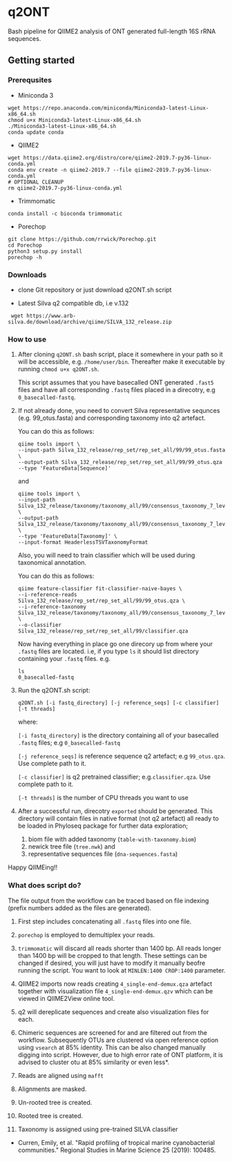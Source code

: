 # q2ONT
Bash pipeline for QIIME2 analysis of ONT generated full-length 16S rRNA sequences.

## Getting started

### Prerequsites 
  - Miniconda 3
  
````
wget https://repo.anaconda.com/miniconda/Miniconda3-latest-Linux-x86_64.sh
chmod u+x Miniconda3-latest-Linux-x86_64.sh
./Miniconda3-latest-Linux-x86_64.sh
conda update conda
````    
  - QIIME2
  
````
wget https://data.qiime2.org/distro/core/qiime2-2019.7-py36-linux-conda.yml
conda env create -n qiime2-2019.7 --file qiime2-2019.7-py36-linux-conda.yml
# OPTIONAL CLEANUP
rm qiime2-2019.7-py36-linux-conda.yml
````
  - Trimmomatic
  
````conda install -c bioconda trimmomatic````

  - Porechop

````
git clone https://github.com/rrwick/Porechop.git
cd Porechop
python3 setup.py install
porechop -h
````

### Downloads
  - clone Git repository or just download q2ONT.sh script
  
  - Latest Silva q2 compatible db, i.e v.132
  
  ```` wget https://www.arb-silva.de/download/archive/qiime/SILVA_132_release.zip````




### How to use
1. After cloning ````q2ONT.sh```` bash script, place it somewhere in your path so it will be accessible, e.g. ````/home/user/bin````.
   Thereafter make it executable by running ````chmod u+x q2ONT.sh````.

   This script assumes that you have basecalled ONT generated ````.fast5```` files and have all corresponding ````.fastq```` files          placed in a direcotry, e.g ````0_basecalled-fastq````.

2. If not already done, you need to convert Silva representative sequnces (e.g. 99_otus.fasta) and corresponding taxonomy into q2          artefact.

      You can do this as follows:
      
      ````
      qiime tools import \
      --input-path Silva_132_release/rep_set/rep_set_all/99/99_otus.fasta \
      --output-path Silva_132_release/rep_set/rep_set_all/99/99_otus.qza 
      --type 'FeatureData[Sequence]'
      ````
      and
      
      ````
      qiime tools import \
      --input-path Silva_132_release/taxonomy/taxonomy_all/99/consensus_taxonomy_7_levels.txt \
      --output-path Silva_132_release/taxonomy/taxonomy_all/99/consensus_taxonomy_7_levels.qza \
      --type 'FeatureData[Taxonomy]' \
      --input-format HeaderlessTSVTaxonomyFormat
      ````
      
      Also, you will need to train classifier which will be used during taxonomical annotation.

      You can do this as follows:
      
      ````
      qiime feature-classifier fit-classifier-naive-bayes \
      --i-reference-reads Silva_132_release/rep_set/rep_set_all/99/99_otus.qza \
      --i-reference-taxonomy Silva_132_release/taxonomy/taxonomy_all/99/consensus_taxonomy_7_levels.qza \ 
      --o-classifier Silva_132_release/rep_set/rep_set_all/99/classifier.qza
      ````

   Now having everything in place go one direcory up from where your ````.fastq```` files are located. 
   i.e, if you type ````ls```` it should list directory containing your ````.fastq```` files.
   e.g.
   
   ````
   ls
   0_basecalled-fastq
   ````
   
3. Run the q2ONT.sh script: 

      ```q2ONT.sh [-i fastq_directory] [-j reference_seqs] [-c classifier] [-t threads]```


    where:
 
      ````[-i fastq_directory]```` is the directory containing all of your basecalled ````.fastq```` files; e.g ````0_basecalled-fastq````

      ````[-j reference_seqs]```` is reference sequence q2 artefact; e.g ````99_otus.qza````. Use complete path to it.

      ````[-c classifier]```` is q2 pretrained classifier; e.g.````classifier.qza````. Use complete path to it.

      ````[-t threads]```` is the number of CPU threads you want to use
       
 4. After a successful run, direcotry ````exported```` should be generated. This directory will contain files in native format (not q2      artefact) all ready to be loaded in Phyloseq package for further data exploration;

       1. biom file with added taxonomy (````table-with-taxonomy.biom````)
       2. newick tree file (````tree.nwk````) and 
       3. representative sequences file (````dna-sequences.fasta````)
       
   
 Happy QIIMEing!!
 
 
 ### What does script do?
 
 The file output from the workflow can be traced based on file indexing (prefix numbers added as the files are generated).  
 
 1) First step includes concatenating all ````.fastq```` files into one file.
 
 2) ````porechop```` is employed to demultiplex your reads.
 
 3) ````trimmomatic```` will discard all reads shorter than 1400 bp. All reads longer than 1400 bp will be cropped to that length.
    These settings can be changed if desired, you will just have to modify it manually beofre running the script. You want to look at        ````MINLEN:1400 CROP:1400```` parameter.
    
 4) QIIME2 imports now reads creating ````4_single-end-demux.qza```` artefact together with visualization file                               ````4_single-end-demux.qzv```` which can be viewed in QIIME2View online tool.
 
 5) q2 will dereplicate sequences and create also visualization files for each.
 
 6) Chimeric sequences are screened for and are filtered out from the workflow. Subsequently OTUs are clustered via open reference           option using ````vsearch```` at 85% identity. This can be also changed manually digging into script. However, due to high error rate     of ONT platform, it is advised to cluster otu at 85% similarity or even less*.
 
 7) Reads are aligned using ````mafft````
 
 8) Alignments are masked.
 
 9) Un-rooted tree is created.
 
 10) Rooted tree is created.
 
 11) Taxonomy is assigned using pre-trained SILVA classifier
 
 * Curren, Emily, et al. "Rapid profiling of tropical marine cyanobacterial communities." Regional Studies in Marine Science 25 (2019):    100485.
